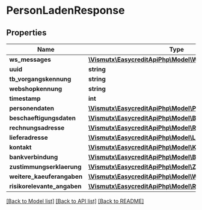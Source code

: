 # PersonLadenResponse

## Properties
Name | Type | Description | Notes
------------ | ------------- | ------------- | -------------
**ws_messages** | [**\Vismutx\EasycreditApiPhp\Model\WsMessages**](WsMessages.md) |  | 
**uuid** | **string** |  | [optional] 
**tb_vorgangskennung** | **string** |  | [optional] 
**webshopkennung** | **string** |  | [optional] 
**timestamp** | **int** |  | [optional] 
**personendaten** | [**\Vismutx\EasycreditApiPhp\Model\Personendaten**](Personendaten.md) |  | 
**beschaeftigungsdaten** | [**\Vismutx\EasycreditApiPhp\Model\Beschaeftigungsdaten**](Beschaeftigungsdaten.md) |  | 
**rechnungsadresse** | [**\Vismutx\EasycreditApiPhp\Model\Rechnungsadresse**](Rechnungsadresse.md) |  | 
**lieferadresse** | [**\Vismutx\EasycreditApiPhp\Model\Lieferadresse**](Lieferadresse.md) |  | 
**kontakt** | [**\Vismutx\EasycreditApiPhp\Model\Kontakt**](Kontakt.md) |  | 
**bankverbindung** | [**\Vismutx\EasycreditApiPhp\Model\Bankverbindung**](Bankverbindung.md) |  | 
**zustimmungserklaerung** | [**\Vismutx\EasycreditApiPhp\Model\Zustimmungserklaerung**](Zustimmungserklaerung.md) |  | 
**weitere_kaeuferangaben** | [**\Vismutx\EasycreditApiPhp\Model\WeitereKaeuferangaben**](WeitereKaeuferangaben.md) |  | 
**risikorelevante_angaben** | [**\Vismutx\EasycreditApiPhp\Model\RisikorelevanteAngaben**](RisikorelevanteAngaben.md) |  | 

[[Back to Model list]](../README.md#documentation-for-models) [[Back to API list]](../README.md#documentation-for-api-endpoints) [[Back to README]](../README.md)


